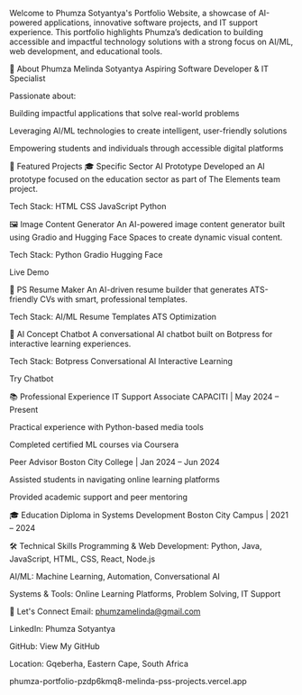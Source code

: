 Welcome to Phumza Sotyantya's Portfolio Website, a showcase of AI-powered applications, innovative software projects, and IT support experience. This portfolio highlights Phumza’s dedication to building accessible and impactful technology solutions with a strong focus on AI/ML, web development, and educational tools.

🌟 About
Phumza Melinda Sotyantya
Aspiring Software Developer & IT Specialist

Passionate about:

Building impactful applications that solve real-world problems

Leveraging AI/ML technologies to create intelligent, user-friendly solutions

Empowering students and individuals through accessible digital platforms

🚀 Featured Projects
🎓 Specific Sector AI Prototype
Developed an AI prototype focused on the education sector as part of The Elements team project.

Tech Stack:
HTML CSS JavaScript Python

🖼️ Image Content Generator
An AI-powered image content generator built using Gradio and Hugging Face Spaces to create dynamic visual content.

Tech Stack:
Python Gradio Hugging Face

Live Demo

📝 PS Resume Maker
An AI-driven resume builder that generates ATS-friendly CVs with smart, professional templates.

Tech Stack:
AI/ML Resume Templates ATS Optimization

💬 AI Concept Chatbot
A conversational AI chatbot built on Botpress for interactive learning experiences.

Tech Stack:
Botpress Conversational AI Interactive Learning

Try Chatbot

📚 Professional Experience
IT Support Associate
CAPACITI | May 2024 – Present

Practical experience with Python-based media tools

Completed certified ML courses via Coursera

Peer Advisor
Boston City College | Jan 2024 – Jun 2024

Assisted students in navigating online learning platforms

Provided academic support and peer mentoring

🎓 Education
Diploma in Systems Development
Boston City Campus | 2021 – 2024

🛠️ Technical Skills
Programming & Web Development: Python, Java, JavaScript, HTML, CSS, React, Node.js

AI/ML: Machine Learning, Automation, Conversational AI

Systems & Tools: Online Learning Platforms, Problem Solving, IT Support

🤝 Let's Connect
Email: phumzamelinda@gmail.com

LinkedIn: Phumza Sotyantya

GitHub: View My GitHub

Location: Gqeberha, Eastern Cape, South Africa

phumza-portfolio-pzdp6kmq8-melinda-pss-projects.vercel.app
